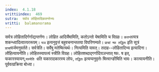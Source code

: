 ```yaml
---
index:  4.1.18
vrittiindex:  469
sutra:  सर्वत्र लोहितादिकतन्तेभ्यः
vritti:  balamanorama 
---
```


सर्वत्र लोहितादिर्गर्गाद्यन्तर्गणः। लोहित आदिर्येषामिति, कतोऽन्तो येषामिति च विग्रहः। `कतन्ते`त्यत्र शकन्ध्वादित्वात्पररूपम्। `यञ` इत्यनुवृत्तं बहुवचनान्ततया विपरिणम्यते। `प्राचां ष्फ तद्धितः` इति सूत्रं `प्राचां`वर्जमनुवर्तते। सर्वत्रेति। सर्वेषु मतेष्वित्यर्थः। नित्यमिति यावत्। तदाह--लोहितादिभ्य इत्यादिना। लौहित्यायनीति। लोहितस्यापत्यं स्त्रीति विग्रहः। लोहितशब्दाद्गर्गादियञन्तात् ष्फः. ष इत्, फकारस्यायन्,`यस्येति चे`ति यकारादकारस्य लोपः, `तद्धितः` इत्यप्यनुवृत्तेः षित्त्वान्ङीषिति भावः। कात्यायनीति। पूर्ववत्प्रक्रिया बोध्या। 

